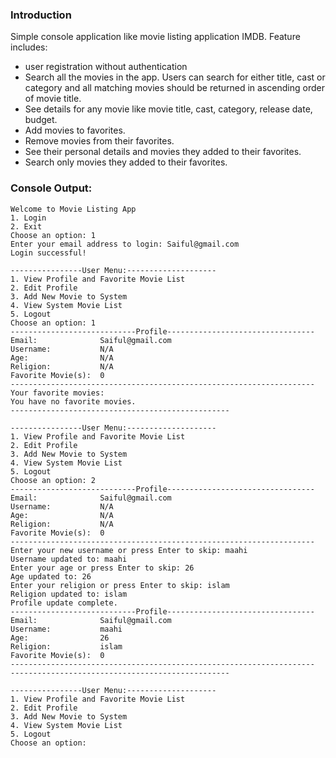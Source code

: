 ### Introduction
Simple console application like movie listing application IMDB. Feature includes:
- user registration without authentication
- Search all the movies in the app. Users can search for either title, cast or category and all
matching movies should be returned in ascending order of movie title.
- See details for any movie like movie title, cast, category, release date, budget.
- Add movies to favorites.
- Remove movies from their favorites.
- See their personal details and movies they added to their favorites.
- Search only movies they added to their favorites.
### Console Output:
```
Welcome to Movie Listing App
1. Login
2. Exit
Choose an option: 1
Enter your email address to login: Saiful@gmail.com
Login successful!

----------------User Menu:--------------------
1. View Profile and Favorite Movie List
2. Edit Profile
3. Add New Movie to System
4. View System Movie List
5. Logout
Choose an option: 1
----------------------------Profile---------------------------------
Email: 				Saiful@gmail.com
Username: 			N/A
Age: 				N/A
Religion: 			N/A
Favorite Movie(s):  0
--------------------------------------------------------------------
Your favorite movies:
You have no favorite movies.
-------------------------------------------------

----------------User Menu:--------------------
1. View Profile and Favorite Movie List
2. Edit Profile
3. Add New Movie to System
4. View System Movie List
5. Logout
Choose an option: 2
----------------------------Profile---------------------------------
Email: 				Saiful@gmail.com
Username: 			N/A
Age: 				N/A
Religion: 			N/A
Favorite Movie(s):  0
--------------------------------------------------------------------
Enter your new username or press Enter to skip: maahi
Username updated to: maahi
Enter your age or press Enter to skip: 26
Age updated to: 26
Enter your religion or press Enter to skip: islam
Religion updated to: islam
Profile update complete.
----------------------------Profile---------------------------------
Email: 				Saiful@gmail.com
Username: 			maahi
Age: 				26
Religion: 			islam
Favorite Movie(s):  0
--------------------------------------------------------------------
-------------------------------------------------

----------------User Menu:--------------------
1. View Profile and Favorite Movie List
2. Edit Profile
3. Add New Movie to System
4. View System Movie List
5. Logout
Choose an option: 
```
